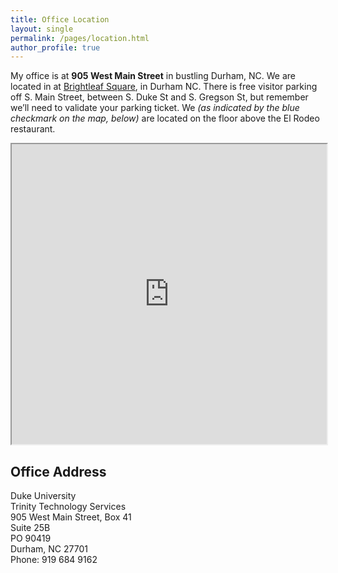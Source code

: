 ```yaml
---
title: Office Location
layout: single 
permalink: /pages/location.html
author_profile: true
---
```


My office is at **905 West Main Street** in bustling Durham, NC. We are located in at [Brightleaf Square](http://historicbrightleaf.com/directions/ "Directions to Brightleaf Square"), in Durham NC. There is free visitor parking off S. Main Street, between S. Duke St and S. Gregson St, but remember we’ll need to validate your parking ticket. We _(as indicated by the blue checkmark on the map, below)_ are located on the floor above the El Rodeo restaurant.

<div class="iframe-wrapper">
<!--<iframe src="https://www.google.com/maps/embed?pb=!1m18!1m12!1m3!1d3227.840034188388!2d-78.91258268443495!3d35.99977502004279!2m3!1f0!2f0!3f0!3m2!1i1024!2i768!4f13.1!3m3!1m2!1s0x89ace40db36b84ab%3A0xf4ee91eae506de79!2sTrinity+College+Office+of+Technology+Services!5e0!3m2!1sen!2sus!4v1478621751168" width="100%" height="450" frameborder="0" style="border:0" allowfullscreen></iframe>-->
<iframe src="https://www.google.com/maps/d/embed?mid=1KivZ4VyNj0Lyb54qmBK9_CdY370" width="100%" height="480"></iframe>
</div>

## Office Address
Duke University  
Trinity Technology Services  
905 West Main Street, Box 41  
Suite 25B  
PO 90419  
Durham, NC 27701  
Phone: 919 684 9162

